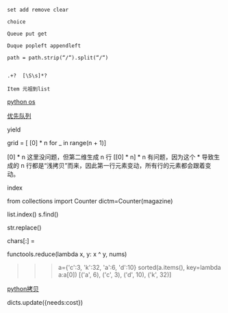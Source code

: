     set add remove clear

    choice

    Queue put get

    Duque popleft appendleft

    path = path.strip(“/“).split(“/“)


    .+?  [\S\s]*?

    Item 元祖到list

[python os](https://www.runoob.com/python/os-file-methods.html)

[优先队列](https://leetcode-cn.com/problems/merge-k-sorted-lists/solution/)

yield

grid = [ [0] * n for _ in range(n + 1)]

[0] * n 这里没问题，但第二维生成 n 行 [[0] * n] * n 有问题，因为这个 * 导致生成的 n 行都是“浅拷贝”而来，因此第一行元素变动，所有行的元素都会跟着变动。

index

from collections import Counter
dictm=Counter(magazine)

list.index()
s.find()

str.replace()

chars[:] = 

functools.reduce(lambda x, y: x ^ y, nums)

>>> a={'c':3, 'k':32, 'a':6, 'd':10}
>>> sorted(a.items(), key=lambda a:a[0])
[('a', 6), ('c', 3), ('d', 10), ('k', 32)]

[python拷贝](https://draapho.github.io/2016/11/21/1618-python-variable/)

 dicts.update({needs:cost})